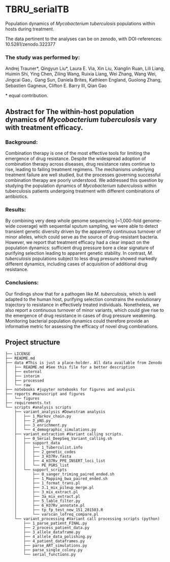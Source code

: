 # TBRU_serialTB
Population dynamics of _Mycobacterium tuberculosis_ populations within hosts during treatment.

The data pertinent to the analyses can be on zenodo, with DOI-references:
10.5281/zenodo.322377

### The study was performed by:
Andrej Trauner\*, Qingyun Liu\*, Laura E. Via, Xin Liu, Xianglin Ruan, Lili Liang, Huimin Shi, Ying Chen, Ziling Wang, Ruixia Liang, Wei Zhang, Wang Wei, Jingcai Gao，Gang Sun, Daniela Brites, Kathleen England, Guolong Zhang, Sebastien Gagneux, Clifton E. Barry III, Qian Gao

\* equal contribution.

## Abstract for The within-host population dynamics of _Mycobacterium tuberculosis_ vary with treatment efficacy.

### Background:
Combination therapy is one of the most effective tools for limiting the emergence of drug resistance. Despite the widespread adoption of combination therapy across diseases, drug resistance rates continue to rise, leading to failing treatment regimens. The mechanisms underlying treatment failure are well studied, but the processes governing successful combination therapy are poorly understood. We addressed this question by studying the population dynamics of _Mycobacterium tuberculosis_ within tuberculosis patients undergoing treatment with different combinations of antibiotics.
### Results:
By combining very deep whole genome sequencing (~1,000-fold genome-wide coverage) with sequential sputum sampling, we were able to detect transient genetic diversity driven by the apparently continuous turnover of minor alleles, which could serve as the source of drug-resistant bacteria. However, we report that treatment efficacy had a clear impact on the population dynamics: sufficient drug pressure bore a clear signature of purifying selection leading to apparent genetic stability. In contrast, _M. tuberculosis_ populations subject to less drug pressure showed markedly different dynamics, including cases of acquisition of additional drug resistance.
### Conclusions:
Our findings show that for a pathogen like _M. tuberculosis_, which is well adapted to the human host, purifying selection constrains the evolutionary trajectory to resistance in effectively treated individuals. Nonetheless, we also report a continuous turnover of minor variants, which could give rise to the emergence of drug resistance in cases of drug pressure weakening. Monitoring bacterial population dynamics could therefore provide an informative metric for assessing the efficacy of novel drug combinations.


## Project structure
```
├── LICENSE
├── README.md
├── data #This is just a place-holder. All data available from Zenodo
│   ├── README.md #See this file for a better description
│   ├── external
│   ├── interim
│   ├── processed
│   └── raw
├── notebooks #jupyter notebooks for figures and analysis
├── reports #manuscript and figures
│   └── figures
├── requirements.txt
└── scripts #analysis scripts
    ├── variant_analysis #Downstram analysis
    │   ├── 1_Markov_chain.py
    │   ├── 2_pNS.py
    │   ├── 3_enrichment.py
    │   └── 4_demographic_simulations.py
    ├── variant_extraction #Variant calling scripts.
    │   ├── 0_Serial_DeepSeq_Variant_calling.sh
    │   ├── support_data
    │   │   ├── 1_Tuberculist.info
    │   │   ├── 2_genetic_codes
    │   │   ├── 3_H37Rv.fasta
    │   │   ├── 4_H37Rv_PPE_INSERT_loci_list
    │   │   └── PE_PGRS_list
    │   └── support_scripts
    │       ├── 0_sanger_triming_paired_ended.sh
    │       ├── 1_Mapping_bwa_paired_ended.sh
    │       ├── 1_format_trans.pl
    │       ├── 3.1_mix_pileup_merge.pl
    │       ├── 3_mix_extract.pl
    │       ├── 3a_mix_extract.pl
    │       ├── 5_lable_filter.py
    │       ├── 6_H37Rv_annotate.pl
    │       ├── tp_fp_test_new_151_201503.R
    │       └── varscan_lofreq_compare.pl
    └── variant_processing #Variant call processing scripts (python)
        ├── 1_parse_patient_FINAL.py
        ├── 2_process_patient_data.py
        ├── 3_allele_dataframe.py
        ├── 4_allele_data_polishing.py
        ├── 4_patient_dataframes.py
        ├── parse_ART_simulations.py
        ├── parse_single_colony.py
        └── serial_functions.py
```

